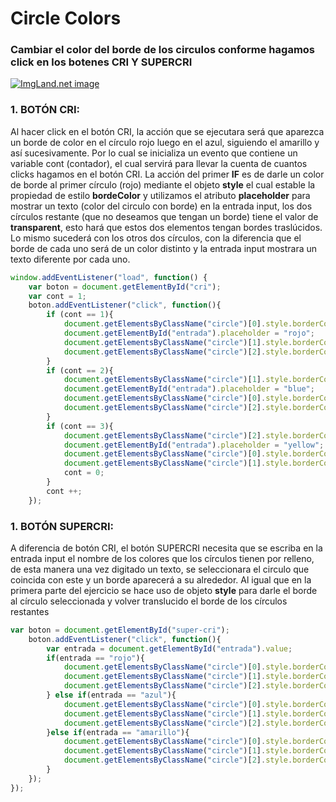 # Circle Colors
### Cambiar el color del borde de los circulos conforme hagamos click en los botenes CRI Y SUPERCRI 
<a href="http://1.1m.yt/xE7eRw4.jpg" target="_blank"><img src="http://1.1m.yt/xE7eRw4.jpg" alt="ImgLand.net image" /></a>

### 1. BOTÓN CRI:
Al hacer click en el botón CRI, la acción que se ejecutara será que aparezca un borde de color en el círculo rojo luego en el azul, siguiendo el amarillo y así sucesivamente.
Por lo cual se inicializa un evento que contiene un variable cont (contador), el cual servirá para llevar la cuenta de cuantos clicks hagamos en el botón CRI.
La acción del primer **IF** es de darle un color de borde al primer círculo (rojo) mediante el objeto **style** el cual estable la propiedad de estilo **bordeColor** y utilizamos el atributo **placeholder** para mostrar un texto (color del circulo con borde) en la entrada input, los dos círculos restante (que no deseamos que tengan un borde) tiene el valor de **transparent**, esto hará que estos dos elementos tengan bordes traslúcidos.
Lo mismo sucederá con los otros dos círculos, con la diferencia que el borde de cada uno será de un color distinto y la entrada input mostrara un texto diferente por cada uno.


```javascript
window.addEventListener("load", function() {
	var boton = document.getElementById("cri");
	var cont = 1;
	boton.addEventListener("click", function(){
		if (cont == 1){
			document.getElementsByClassName("circle")[0].style.borderColor = "green";
			document.getElementById("entrada").placeholder = "rojo";
			document.getElementsByClassName("circle")[1].style.borderColor = "transparent";
			document.getElementsByClassName("circle")[2].style.borderColor = "transparent";
		}
		if (cont == 2){
			document.getElementsByClassName("circle")[1].style.borderColor = "orange";
			document.getElementById("entrada").placeholder = "blue";
			document.getElementsByClassName("circle")[0].style.borderColor = "transparent";
			document.getElementsByClassName("circle")[2].style.borderColor = "transparent";
		}
		if (cont == 3){
			document.getElementsByClassName("circle")[2].style.borderColor = "purple";
			document.getElementById("entrada").placeholder = "yellow";
			document.getElementsByClassName("circle")[0].style.borderColor = "transparent";
			document.getElementsByClassName("circle")[1].style.borderColor = "transparent";
			cont = 0;
		}
		cont ++;
	});
```

### 1. BOTÓN SUPERCRI:
A diferencia de botón CRI, el botón SUPERCRI necesita que se escriba en la entrada input el nombre de los colores que los círculos tienen por relleno, de esta manera una vez digitado un texto, se seleccionara el circulo que coincida con este y un borde aparecerá a su alrededor.
Al igual que en la primera parte del ejercicio se hace uso de objeto **style** para darle el borde al círculo seleccionada y volver translucido el borde de los círculos restantes

```javascript
var boton = document.getElementById("super-cri");
	boton.addEventListener("click", function(){
		var entrada = document.getElementById("entrada").value;
		if(entrada == "rojo"){
			document.getElementsByClassName("circle")[0].style.borderColor = "green";
			document.getElementsByClassName("circle")[1].style.borderColor = "transparent";
			document.getElementsByClassName("circle")[2].style.borderColor = "transparent"
		} else if(entrada == "azul"){
			document.getElementsByClassName("circle")[0].style.borderColor = "transparent";
			document.getElementsByClassName("circle")[1].style.borderColor = "orange";
			document.getElementsByClassName("circle")[2].style.borderColor = "transparent"
		}else if(entrada == "amarillo"){
			document.getElementsByClassName("circle")[0].style.borderColor = "transparent";
			document.getElementsByClassName("circle")[1].style.borderColor = "transparent";
			document.getElementsByClassName("circle")[2].style.borderColor = "purple"
		}
	});
});


```
